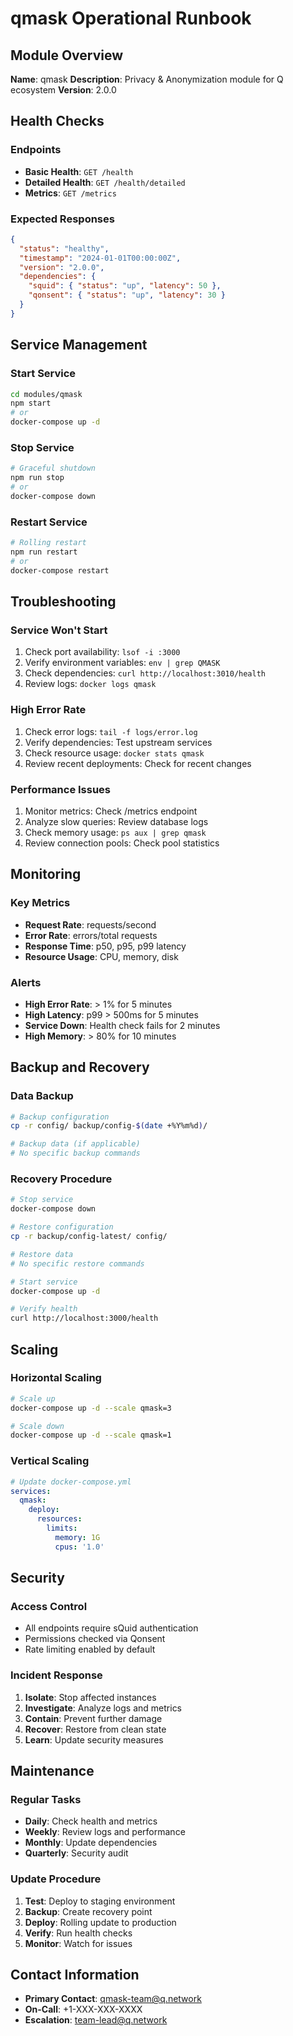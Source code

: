 # qmask Operational Runbook

## Module Overview

**Name**: qmask
**Description**: Privacy & Anonymization module for Q ecosystem
**Version**: 2.0.0

## Health Checks

### Endpoints
- **Basic Health**: `GET /health`
- **Detailed Health**: `GET /health/detailed`
- **Metrics**: `GET /metrics`

### Expected Responses
```json
{
  "status": "healthy",
  "timestamp": "2024-01-01T00:00:00Z",
  "version": "2.0.0",
  "dependencies": {
    "squid": { "status": "up", "latency": 50 },
    "qonsent": { "status": "up", "latency": 30 }
  }
}
```

## Service Management

### Start Service
```bash
cd modules/qmask
npm start
# or
docker-compose up -d
```

### Stop Service
```bash
# Graceful shutdown
npm run stop
# or
docker-compose down
```

### Restart Service
```bash
# Rolling restart
npm run restart
# or
docker-compose restart
```

## Troubleshooting

### Service Won't Start
1. Check port availability: `lsof -i :3000`
2. Verify environment variables: `env | grep QMASK`
3. Check dependencies: `curl http://localhost:3010/health`
4. Review logs: `docker logs qmask`

### High Error Rate
1. Check error logs: `tail -f logs/error.log`
2. Verify dependencies: Test upstream services
3. Check resource usage: `docker stats qmask`
4. Review recent deployments: Check for recent changes

### Performance Issues
1. Monitor metrics: Check /metrics endpoint
2. Analyze slow queries: Review database logs
3. Check memory usage: `ps aux | grep qmask`
4. Review connection pools: Check pool statistics

## Monitoring

### Key Metrics
- **Request Rate**: requests/second
- **Error Rate**: errors/total requests
- **Response Time**: p50, p95, p99 latency
- **Resource Usage**: CPU, memory, disk

### Alerts
- **High Error Rate**: > 1% for 5 minutes
- **High Latency**: p99 > 500ms for 5 minutes
- **Service Down**: Health check fails for 2 minutes
- **High Memory**: > 80% for 10 minutes

## Backup and Recovery

### Data Backup
```bash
# Backup configuration
cp -r config/ backup/config-$(date +%Y%m%d)/

# Backup data (if applicable)
# No specific backup commands
```

### Recovery Procedure
```bash
# Stop service
docker-compose down

# Restore configuration
cp -r backup/config-latest/ config/

# Restore data
# No specific restore commands

# Start service
docker-compose up -d

# Verify health
curl http://localhost:3000/health
```

## Scaling

### Horizontal Scaling
```bash
# Scale up
docker-compose up -d --scale qmask=3

# Scale down
docker-compose up -d --scale qmask=1
```

### Vertical Scaling
```yaml
# Update docker-compose.yml
services:
  qmask:
    deploy:
      resources:
        limits:
          memory: 1G
          cpus: '1.0'
```

## Security

### Access Control
- All endpoints require sQuid authentication
- Permissions checked via Qonsent
- Rate limiting enabled by default

### Incident Response
1. **Isolate**: Stop affected instances
2. **Investigate**: Analyze logs and metrics
3. **Contain**: Prevent further damage
4. **Recover**: Restore from clean state
5. **Learn**: Update security measures

## Maintenance

### Regular Tasks
- **Daily**: Check health and metrics
- **Weekly**: Review logs and performance
- **Monthly**: Update dependencies
- **Quarterly**: Security audit

### Update Procedure
1. **Test**: Deploy to staging environment
2. **Backup**: Create recovery point
3. **Deploy**: Rolling update to production
4. **Verify**: Run health checks
5. **Monitor**: Watch for issues

## Contact Information

- **Primary Contact**: qmask-team@q.network
- **On-Call**: +1-XXX-XXX-XXXX
- **Escalation**: team-lead@q.network
